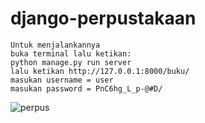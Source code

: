 # django-perpustakaan

    Untuk menjalankannya
    buka terminal lalu ketikan:
    python manage.py run server
    lalu ketikan http://127.0.0.1:8000/buku/
    masukan username = user 
    masukan password = PnC6hg_L_p-@#D/
    
    
![perpus](https://user-images.githubusercontent.com/29254002/139804781-712f8a5a-282b-4739-a045-0c90a254d922.png)
